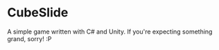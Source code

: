 # CubeSlide

A simple game written with C# and Unity. If you're expecting something grand, sorry! :P 
